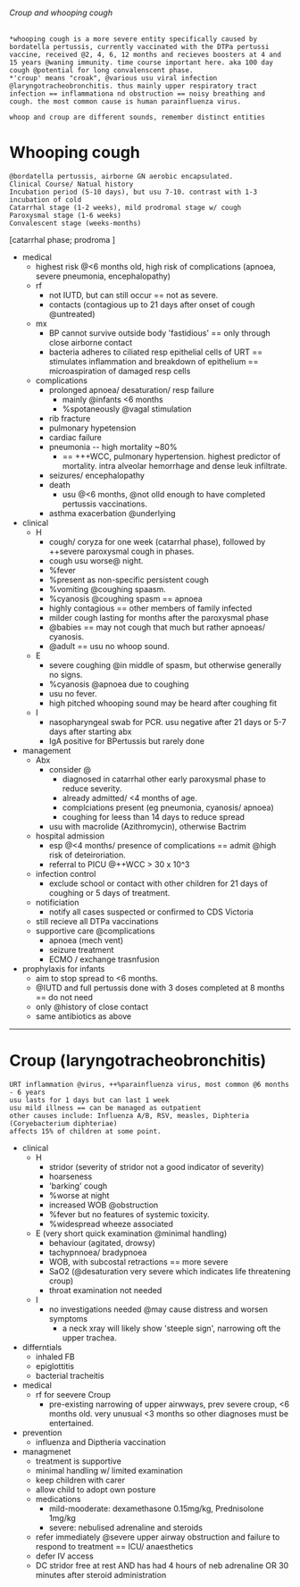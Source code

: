 ###### Croup and whooping cough
    *whooping cough is a more severe entity specifically caused by bordatella pertussis, currently vaccinated with the DTPa pertussi vaccine, received @2, 4, 6, 12 months and recieves boosters at 4 and 15 years @waning immunity. time course important here. aka 100 day cough @potential for long convalenscent phase.
    *'croup' means "croak", @various usu viral infection @laryngotracheobronchitis. thus mainly upper respiratory tract infection == inflammationa nd obstruction == noisy breathing and cough. the most common cause is human parainfluenza virus. 

    whoop and croup are different sounds, remember distinct entities 


# Whooping cough
    @bordatella pertussis, airborne GN aerobic encapsulated. 
    Clinical Course/ Natual history
    Incubation period (5-10 days), but usu 7-10. contrast with 1-3 incubation of cold
    Catarrhal stage (1-2 weeks), mild prodromal stage w/ cough
    Paroxysmal stage (1-6 weeks)
    Convalescent stage (weeks-months)
[catarrhal phase; prodroma ]
- medical
    + highest risk @<6 months old, high risk of complications (apnoea, severe pneumonia, encephalopathy)
    + rf
        * not IUTD, but can still occur == not as severe.
        * contacts (contagious up to 21 days after onset of cough @untreated)
    + mx
        * BP cannot survive outside body 'fastidious' == only through close airborne contact
        *  bacteria adheres to ciliated resp epithelial cells of URT == stimulates inflammation and breakdown of epithelium == microaspiration of damaged resp cells
    + complications
        * prolonged apnoea/ desaturation/ resp failure
            - mainly @infants <6 months
            - %spotaneously @vagal stimulation
        * rib fracture
        * pulmonary hypetension
        * cardiac failure
        * pneumonia -- high mortality ~80%
            -  == +++WCC, pulmonary hypertension. highest predictor of mortality. intra alveolar hemorrhage and dense leuk infiltrate.
        * seizures/ encephalopathy
        * death
            - usu @<6 months, @not olld enough to have completed pertussis vaccinations.
        * asthma exacerbation @underlying
- clinical
    + H
        * cough/ coryza for one week (catarrhal phase), followed by ++severe paroxysmal cough in phases. 
        * cough usu worse@ night. 
        * %fever
        * %present as non-specific persistent cough
        * %vomiting @coughing spaasm.
        * %cyanosis @coughing spasm == apnoea
        * highly contagious == other members of family infected
        * milder cough lasting for months after the paroxysmal phase
        * @babies == may not cough that much but rather apnoeas/ cyanosis. 
        * @adult == usu no whoop sound. 
    + E
        * severe coughing @in middle of spasm, but otherwise generally no signs.
        * %cyanosis @apnoea due to coughing
        * usu no fever.
        * high pitched whooping sound may be heard after coughing fit
    + I
        * nasopharyngeal swab for PCR. usu negative after 21 days or 5-7 days after starting abx
        * IgA positive for BPertussis but rarely done
- management
    + Abx
        * consider @
            -  diagnosed in catarrhal other early paroxysmal phase to reduce severity.
            -  already admitted/ <4 months of age.
            -  complciations present (eg pneumonia, cyanosis/ apnoea)
            -  coughing for leess than 14 days to reduce spread
        * usu with macrolide (Azithromycin), otherwise Bactrim  
    + hospital admission 
        * esp @<4 months/ presence of complications == admit @high risk of deteiroriation.
        * referral to PICU @++WCC > 30 x 10^3
    + infection control
        * exclude school or contact with other children for 21 days of coughing or 5 days of treatment.
    + notificiation
        * notify all cases suspected or confirmed to CDS Victoria
    + still recieve all DTPa vaccinations
    + supportive care @complications
        * apnoea (mech vent)
        * seizure treatment
        * ECMO / exchange trasnfusion
- prophylaxis for infants
    + aim to stop spread to <6 months.
    + @IUTD and full pertussis done with 3 doses completed at 8 months == do not need
    + only @history of close contact
    + same antibiotics as above

--------------------------
# Croup (laryngotracheobronchitis)
    URT inflammation @virus, ++%parainfluenza virus, most common @6 months - 6 years
    usu lasts for 1 days but can last 1 week
    usu mild illness == can be managed as outpatient
    other causes include: Influenza A/B, RSV, measles, Diphteria (Coryebacterium diphteriae)
    affects 15% of children at some point. 

- clinical
    + H
        * stridor (severity of stridor not a good indicator of severity)
        * hoarseness
        * 'barking' cough
        * %worse at night
        * increased WOB @obstruction
        * %fever but no features of systemic toxicity.
        * %widespread wheeze associated
    + E (very short quick examination @minimal handling)
        * behaviour (agitated, drowsy)
        * tachypnnoea/ bradypnoea
        * WOB, with subcostal retractions == more severe
        * SaO2 (@desaturation very severe which indicates life threatening croup)
        * throat examination not needed
    + I
        * no investigations needed @may cause distress and worsen symptoms
            - a neck xray will likely show 'steeple sign', narrowing oft the upper trachea.
- differntials
    + inhaled FB
    + epiglottitis
    + bacterial tracheitis 
- medical
    + rf for seevere Croup
        * pre-existing narrowing of upper airwways, prev severe croup, <6 months old. very unusual <3 months so other diagnoses must be entertained.
- prevention
    + influenza and Diptheria vaccination
- managmenet
    + treatment is supportive
    + minimal handling w/ limited examination
    + keep children with carer
    + allow child to adopt own posture
    + medications
        * mild-mooderate: dexamethasone 0.15mg/kg, Prednisolone 1mg/kg
        * severe: nebulised adrenaline and steroids  
    + refer immediately @severe upper airway obstruction and failure to respond to treatment == ICU/ anaesthetics
    + defer IV access
    + DC stridor free at rest AND has had 4 hours of neb adrenaline OR 30 minutes after steroid administration